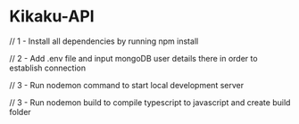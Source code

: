 # Kikaku-API

// 1 - Install all dependencies by running npm install

// 2 - Add .env file and input mongoDB user details there in order to establish connection

// 3 - Run nodemon command to start local development server

// 3 - Run nodemon build to compile typescript to javascript and create build folder
